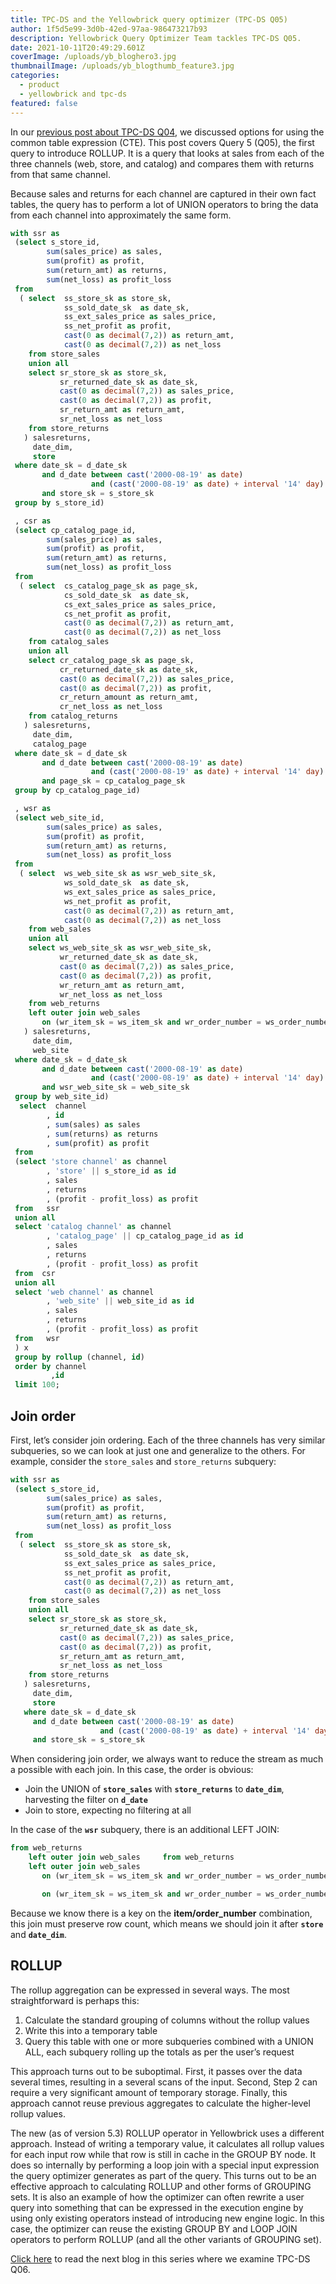 ```yaml
---
title: TPC-DS and the Yellowbrick query optimizer (TPC-DS Q05)
author: 1f5d5e99-3d0b-42ed-97aa-986473217b93
description: Yellowbrick Query Optimizer Team tackles TPC-DS Q05.
date: 2021-10-11T20:49:29.601Z
coverImage: /uploads/yb_bloghero3.jpg
thumbnailImage: /uploads/yb_blogthumb_feature3.jpg
categories:
  - product
  - yellowbrick and tpc-ds
featured: false
---
```

In our [previous post about TPC-DS Q04](https://www.yellowbrick.com/blog/tpc-ds-and-the-yellowbrick-query-optimizer-tpc-ds-q04/), we discussed options for using the common table expression (CTE). This post covers Query 5 (Q05), the first query to introduce ROLLUP. It is a query that looks at sales from each of the three channels (web, store, and catalog) and compares them with returns from that same channel.

Because sales and returns for each channel are captured in their own fact tables, the query has to perform a lot of UNION operators to bring the data from each channel into approximately the same form.

```sql
with ssr as
 (select s_store_id,
        sum(sales_price) as sales,
        sum(profit) as profit,
        sum(return_amt) as returns,
        sum(net_loss) as profit_loss
 from
  ( select  ss_store_sk as store_sk,
            ss_sold_date_sk  as date_sk,
            ss_ext_sales_price as sales_price,
            ss_net_profit as profit,
            cast(0 as decimal(7,2)) as return_amt,
            cast(0 as decimal(7,2)) as net_loss
    from store_sales
    union all
    select sr_store_sk as store_sk,
           sr_returned_date_sk as date_sk,
           cast(0 as decimal(7,2)) as sales_price,
           cast(0 as decimal(7,2)) as profit,
           sr_return_amt as return_amt,
           sr_net_loss as net_loss
    from store_returns
   ) salesreturns,
     date_dim,
     store
 where date_sk = d_date_sk
       and d_date between cast('2000-08-19' as date) 
                  and (cast('2000-08-19' as date) + interval '14' day)
       and store_sk = s_store_sk
 group by s_store_id)

 , csr as
 (select cp_catalog_page_id,
        sum(sales_price) as sales,
        sum(profit) as profit,
        sum(return_amt) as returns,
        sum(net_loss) as profit_loss
 from
  ( select  cs_catalog_page_sk as page_sk,
            cs_sold_date_sk  as date_sk,
            cs_ext_sales_price as sales_price,
            cs_net_profit as profit,
            cast(0 as decimal(7,2)) as return_amt,
            cast(0 as decimal(7,2)) as net_loss
    from catalog_sales
    union all
    select cr_catalog_page_sk as page_sk,
           cr_returned_date_sk as date_sk,
           cast(0 as decimal(7,2)) as sales_price,
           cast(0 as decimal(7,2)) as profit,
           cr_return_amount as return_amt,
           cr_net_loss as net_loss
    from catalog_returns
   ) salesreturns,
     date_dim,
     catalog_page
 where date_sk = d_date_sk
       and d_date between cast('2000-08-19' as date)
                  and (cast('2000-08-19' as date) + interval '14' day)
       and page_sk = cp_catalog_page_sk
 group by cp_catalog_page_id)

 , wsr as
 (select web_site_id,
        sum(sales_price) as sales,
        sum(profit) as profit,
        sum(return_amt) as returns,
        sum(net_loss) as profit_loss
 from
  ( select  ws_web_site_sk as wsr_web_site_sk,
            ws_sold_date_sk  as date_sk,
            ws_ext_sales_price as sales_price,
            ws_net_profit as profit,
            cast(0 as decimal(7,2)) as return_amt,
            cast(0 as decimal(7,2)) as net_loss
    from web_sales
    union all
    select ws_web_site_sk as wsr_web_site_sk,
           wr_returned_date_sk as date_sk,
           cast(0 as decimal(7,2)) as sales_price,
           cast(0 as decimal(7,2)) as profit,
           wr_return_amt as return_amt,
           wr_net_loss as net_loss
    from web_returns 
    left outer join web_sales 
       on (wr_item_sk = ws_item_sk and wr_order_number = ws_order_number)
   ) salesreturns,
     date_dim,
     web_site
 where date_sk = d_date_sk
       and d_date between cast('2000-08-19' as date)
                  and (cast('2000-08-19' as date) + interval '14' day)
       and wsr_web_site_sk = web_site_sk
 group by web_site_id)
  select  channel
        , id
        , sum(sales) as sales
        , sum(returns) as returns
        , sum(profit) as profit
 from 
 (select 'store channel' as channel
        , 'store' || s_store_id as id
        , sales
        , returns
        , (profit - profit_loss) as profit
 from   ssr
 union all
 select 'catalog channel' as channel
        , 'catalog_page' || cp_catalog_page_id as id
        , sales
        , returns
        , (profit - profit_loss) as profit
 from  csr
 union all
 select 'web channel' as channel
        , 'web_site' || web_site_id as id
        , sales
        , returns
        , (profit - profit_loss) as profit
 from   wsr
 ) x
 group by rollup (channel, id)
 order by channel
         ,id
 limit 100;
```

## Join order

First, let’s consider join ordering. Each of the three channels has very similar subqueries, so we can look at just one and generalize to the others. For example, consider the `store_sales` and `store_returns` subquery:

```sql
with ssr as
 (select s_store_id,
        sum(sales_price) as sales,
        sum(profit) as profit,
        sum(return_amt) as returns,
        sum(net_loss) as profit_loss
 from
  ( select  ss_store_sk as store_sk,
            ss_sold_date_sk  as date_sk,
            ss_ext_sales_price as sales_price,
            ss_net_profit as profit,
            cast(0 as decimal(7,2)) as return_amt,
            cast(0 as decimal(7,2)) as net_loss
    from store_sales
    union all
    select sr_store_sk as store_sk,
           sr_returned_date_sk as date_sk,
           cast(0 as decimal(7,2)) as sales_price,
           cast(0 as decimal(7,2)) as profit,
           sr_return_amt as return_amt,
           sr_net_loss as net_loss
    from store_returns
   ) salesreturns,
     date_dim,
     store
   where date_sk = d_date_sk
     and d_date between cast('2000-08-19' as date) 
                    and (cast('2000-08-19' as date) + interval '14' day)
     and store_sk = s_store_sk
```

When considering join order, we always want to reduce the stream as much a possible with each join. In this case, the order is obvious:

* Join the UNION of **`store_sales`** with **`store_returns`** to **`date_dim`**, harvesting the filter on **`d_date`**
* Join to store, expecting no filtering at all

In the case of the **`wsr`** subquery, there is an additional LEFT JOIN:

```sql
from web_returns 
    left outer join web_sales     from web_returns 
    left outer join web_sales 
       on (wr_item_sk = ws_item_sk and wr_order_number = ws_order_number)

       on (wr_item_sk = ws_item_sk and wr_order_number = ws_order_number
```

Because we know there is a key on the **item/order_number** combination, this join must preserve row count, which means we should join it after **`store`** and **`date_dim`**.

## ROLLUP

The rollup aggregation can be expressed in several ways. The most straightforward is perhaps this: 

1. Calculate the standard grouping of columns without the rollup values
2. Write this into a temporary table
3. Query this table with one or more subqueries combined with a UNION ALL, each subquery rolling up the totals as per the user’s request

This approach turns out to be suboptimal. First, it passes over the data several times, resulting in a several scans of the input. Second, Step 2 can require a very significant amount of temporary storage. Finally, this approach cannot reuse previous aggregates to calculate the higher-level rollup values.

The new (as of version 5.3) ROLLUP operator in Yellowbrick uses a different approach. Instead of writing a temporary value, it calculates all rollup values for each input row while that row is still in cache in the GROUP BY node. It does so internally by performing a loop join with a special input expression the query optimizer generates as part of the query. This turns out to be an effective approach to calculating ROLLUP and other forms of GROUPING sets. It is also an example of how the optimizer can often rewrite a user query into something that can be expressed in the execution engine by using only existing operators instead of introducing new engine logic. In this case, the optimizer can reuse the existing GROUP BY and LOOP JOIN operators to perform ROLLUP (and all the other variants of GROUPING set).

[Click here](https://www.yellowbrick.com/blog/tpc-ds-and-the-yellowbrick-query-optimizer-tpc-ds-q06/) to read the next blog in this series where we examine TPC-DS Q06.